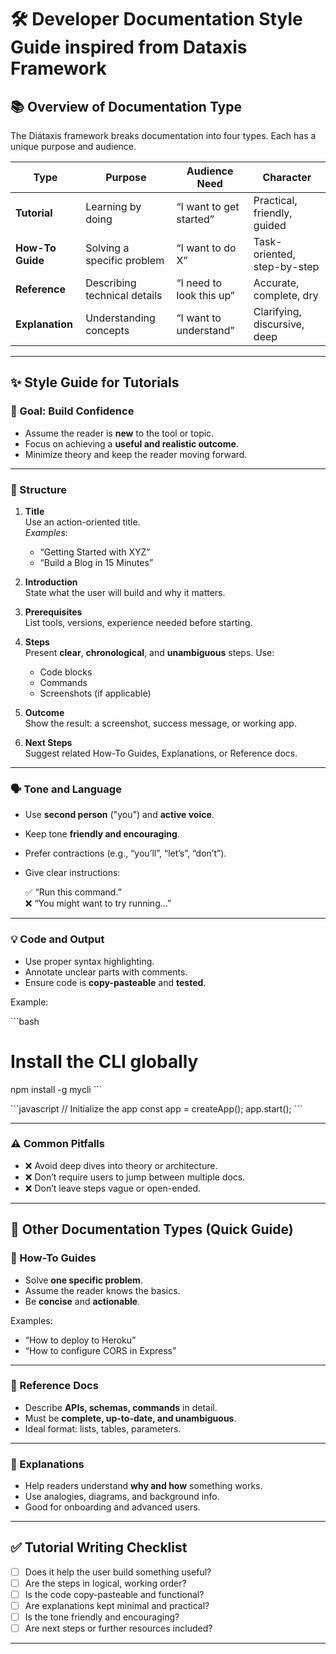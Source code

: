 # 🛠 Developer Documentation Style Guide inspired from Dataxis Framework

## 📚 Overview of Documentation Type

The Diátaxis framework breaks documentation into four types. Each has a unique purpose and audience.

| Type             | Purpose                        | Audience Need            | Character                     |
|------------------|--------------------------------|---------------------------|-------------------------------|
| **Tutorial**     | Learning by doing              | “I want to get started”   | Practical, friendly, guided   |
| **How-To Guide** | Solving a specific problem     | “I want to do X”          | Task-oriented, step-by-step   |
| **Reference**    | Describing technical details   | “I need to look this up”  | Accurate, complete, dry       |
| **Explanation**  | Understanding concepts         | “I want to understand”    | Clarifying, discursive, deep  |

---

## ✨ Style Guide for **Tutorials**

### 🎯 Goal: Build Confidence

- Assume the reader is **new** to the tool or topic.
- Focus on achieving a **useful and realistic outcome**.
- Minimize theory and keep the reader moving forward.

---

### 📐 Structure

1. **Title**  
   Use an action-oriented title.  
   _Examples_:  
   - “Getting Started with XYZ”  
   - “Build a Blog in 15 Minutes”

2. **Introduction**  
   State what the user will build and why it matters.

3. **Prerequisites**  
   List tools, versions, experience needed before starting.

4. **Steps**  
   Present **clear**, **chronological**, and **unambiguous** steps. Use:
   - Code blocks
   - Commands
   - Screenshots (if applicable)

5. **Outcome**  
   Show the result: a screenshot, success message, or working app.

6. **Next Steps**  
   Suggest related How-To Guides, Explanations, or Reference docs.

---

### 🗣 Tone and Language

- Use **second person** ("you") and **active voice**.
- Keep tone **friendly and encouraging**.
- Prefer contractions (e.g., “you’ll”, “let’s”, “don’t”).
- Give clear instructions:
  
  ✅ “Run this command.”  
  ❌ “You might want to try running…”

---

### 💡 Code and Output

- Use proper syntax highlighting.
- Annotate unclear parts with comments.
- Ensure code is **copy-pasteable** and **tested**.

Example:

\```bash
# Install the CLI globally
npm install -g mycli
\```

\```javascript
// Initialize the app
const app = createApp();
app.start();
\```

---

### ⚠️ Common Pitfalls

- ❌ Avoid deep dives into theory or architecture.
- ❌ Don’t require users to jump between multiple docs.
- ❌ Don’t leave steps vague or open-ended.

---

## 🧭 Other Documentation Types (Quick Guide)

### 📌 How-To Guides

- Solve **one specific problem**.
- Assume the reader knows the basics.
- Be **concise** and **actionable**.

Examples:
- “How to deploy to Heroku”
- “How to configure CORS in Express”

---

### 🧾 Reference Docs

- Describe **APIs, schemas, commands** in detail.
- Must be **complete, up-to-date, and unambiguous**.
- Ideal format: lists, tables, parameters.

---

### 📖 Explanations

- Help readers understand **why and how** something works.
- Use analogies, diagrams, and background info.
- Good for onboarding and advanced users.

---

## ✅ Tutorial Writing Checklist

- [ ] Does it help the user build something useful?
- [ ] Are the steps in logical, working order?
- [ ] Is the code copy-pasteable and functional?
- [ ] Are explanations kept minimal and practical?
- [ ] Is the tone friendly and encouraging?
- [ ] Are next steps or further resources included?

---

